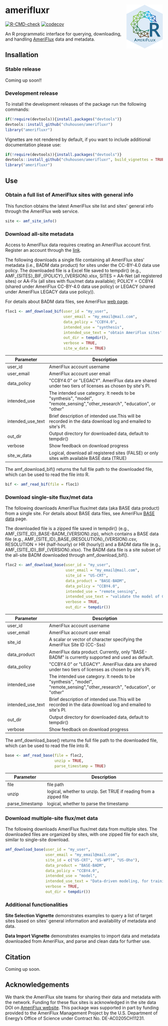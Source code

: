 # amerifluxr <img src='man/figures/logo.png' align="right" height="138.5" />

[![R-CMD-check](https://github.com/chuhousen/amerifluxr/workflows/R-CMD-check/badge.svg)](https://github.com/chuhousen/amerifluxr/actions)
[![codecov](https://codecov.io/gh/chuhousen/amerifluxr/branch/master/graph/badge.svg)](https://codecov.io/gh/chuhousen/amerifluxr)

An R programmatic interface for querying, downloading, and handling [AmeriFlux](https://ameriflux.lbl.gov/) data and metadata.  

## Insallation

### Stable release

Coming up soon!!

### Development release

To install the development releases of the package run the following
commands:

``` r
if(!require(devtools)){install.packages("devtools")}
devtools::install_github("chuhousen/amerifluxr")
library("amerifluxr")
```

Vignettes are not rendered by default, if you want to include additional
documentation please use:

``` r
if(!require(devtools)){install.packages("devtools")}
devtools::install_github("chuhousen/amerifluxr", build_vignettes = TRUE)
library("amerifluxr")
```
## Use

### Obtain a full list of AmeriFlux sites with general info

This function obtains the latest AmeriFlux site list and
sites' general info through the AmeriFlux web service.

``` r
site <- amf_site_info()

```

### Download all-site metadata

Access to AmeriFlux data requires creating an AmeriFlux account first.
Register an account through the
[link](https://ameriflux-data.lbl.gov/Pages/RequestAccount.aspx).

The following downloads a single file containing all AmeriFlux sites'
metadata (i.e., BADM data product) for sites under the CC-BY-4.0 data 
use policy. The downloaded file is a Excel file saved to tempdir()
(e.g., AMF\_\{SITES\}\_BIF\_\{POLICY\}\_\{VERSION\}\.xlsx, SITES
= AA-Net (all registered sites) or AA-Flx (all sites with flux/met 
data available); POLICY = CCBY4 (shared under AmeriFlux CC-BY-4.0 
data use policy) or LEGACY (shared under AmeriFlux LEGACY data use
policy)). 

For details about BADM data files, see AmeriFlux 
[web page](https://ameriflux.lbl.gov/data/aboutdata/badm-data-product/).


``` r
floc1 <- amf_download_bif(user_id = "my_user",
                          user_email = "my_email@mail.com",
                          data_policy = "CCBY4.0",
                          intended_use = "synthesis",
                          intended_use_text = "obtain AmeriFlux sites' geolocation, IGBP, and climate classification",
                          out_dir = tempdir(),
                          verbose = TRUE,
                          site_w_data = TRUE)
```

| Parameter          | Description                                                                                                                     |
| ------------------ | ------------------------------------------------------------------------------------------------------------------------------- |
| user_id            | AmeriFlux account username                                                                                                      |
| user_email         | AmeriFlux account user email                                                                                                    |
| data_policy        | "CCBY4.0" or "LEGACY". AmeriFlux data are shared under two tiers of licenses as chosen by site's PI.                            |
| intended_use       | The intended use category. It needs to be "synthesis", "model", "remote_sensing","other_research", "education", or "other"      |
| intended_use_text  | Brief description of intended use.This will be recorded in the data download log and emailed to site's PI.                      |
| out_dir            | Output directory for downloaded data, default to tempdir()                                                                      |
| verbose            | Show feedback on download progress                                                                                              |
| site_w_data        | Logical, download all registered sites (FALSE) or only sites with available BASE data (TRUE)                                    |

The amf_download_bif() returns the full file path to the downloaded file,
which can be used to read the file into R.

``` r
bif <- amf_read_bif(file = floc1)

```

### Download single-site flux/met data

The following downloads AmeriFlux flux/met data (aka BASE data product)
from a single site. For details about BASE data files, see AmeriFlux
[BASE data](https://ameriflux.lbl.gov/data/data-processing-pipelines/base-publish/)
page. 

The downloaded file is a zipped file saved in tempdir()
(e.g., AMF\_\{SITE_ID\}\_BASE-BADM\_\{VERSION\}\.zip), which contains a BASE data 
file (e.g., AMF\_\{SITE_ID\}\_BASE\_\{RESOLUTION\}\_\{VERSION\}\.csv, 
RESOLUTION = HH (half-hourly) or HR (hourly)) and a BADM data file (e.g., 
AMF\_\{SITE_ID\}\_BIF\_\{VERSION\}\.xlsx). The BADM data file is a site subset of 
the all-site BADM downloaded through amf_download_bif().

``` r
floc2 <- amf_download_base(user_id = "my_user",
                           user_email = "my_email@mail.com",
                           site_id = "US-CRT",
                           data_product = "BASE-BADM",
                           data_policy = "CCBY4.0",
                           intended_use = "remote_sensing",
                           intended_use_text = "validate the model of GPP estimation",
                           verbose = TRUE,
                           out_dir = tempdir())

```

| Parameter          | Description                                                                                                                     |
| ------------------ | ------------------------------------------------------------------------------------------------------------------------------- |
| user_id            | AmeriFlux account username                                                                                                      |
| user_email         | AmeriFlux account user email                                                                                                    |
| site_id            | A scalar or vector of character specifying the AmeriFlux Site ID (CC-Sss)                                                       |
| data_product       | AmeriFlux data product. Currently, only "BASE-BADM" is currently supported and used as default.                                 |
| data_policy        | "CCBY4.0" or "LEGACY". AmeriFlux data are shared under two tiers of licenses as chosen by site's PI.                            |
| intended_use       | The intended use category. It needs to be "synthesis", "model", "remote_sensing","other_research", "education", or "other"      |
| intended_use_text  | Brief description of intended use.This will be recorded in the data download log and emailed to site's PI.                      |
| out_dir            | Output directory for downloaded data, default to tempdir()                                                                      |
| verbose            | Show feedback on download progress                                                                                              |

The amf_download_base() returns the full file path to the downloaded file,
which can be used to read the file into R.

``` r
base <- amf_read_base(file = floc2,
                      unzip = TRUE,
                      parse_timestamp = TRUE)
```
| Parameter          | Description                                                                                                                     |
| ------------------ | ------------------------------------------------------------------------------------------------------------------------------- |
| file               | file path                                                                                                                       |
| unzip              | logical, whether to unzip. Set TRUE if reading from a zipped file                                                               |
| parse_timestamp    | logical, whether to parse the timestamp                                                                                         |


### Download multiple-site flux/met data

The following downloads AmeriFlux flux/met data from multiple sites. 
The downloaded files are organized by sites, with one zipped file for
each site, similar to single-site download.

``` r
amf_download_base(user_id = "my_user",
                  user_email = "my_email@mail.com",
                  site_id = c("US-CRT", "US-WPT", "US-Oho"),
                  data_product = "BASE-BADM",
                  data_policy = "CCBY4.0",
                  intended_use = "model",
                  intended_use_text = "Data-driven modeling, for training models and cross-validation",
                  verbose = TRUE,
                  out_dir = tempdir())

```
### Additional functionalities

**Site Selection Vignette** demonstrates examples to query a list
of target sites based on sites' general information and availability
of metadata and data. 

**Data Import Vignette** demonstrates examples to import data and metadata
downloaded from AmeriFlux, and parse and clean data for further use. 


## Citation

Coming up soon.

## Acknowledgements

We thank the AmeriFlux site teams for sharing their data and 
metadata with the network. Funding for these flux sites is 
acknowledged in the site data DOI on 
[AmeriFlux website](https://ameriflux.lbl.gov/).
This package was supported in part by funding provided to the
AmeriFlux Management Project by the U.S. Department of Energy’s
Office of Science under Contract No. DE-AC0205CH11231.
